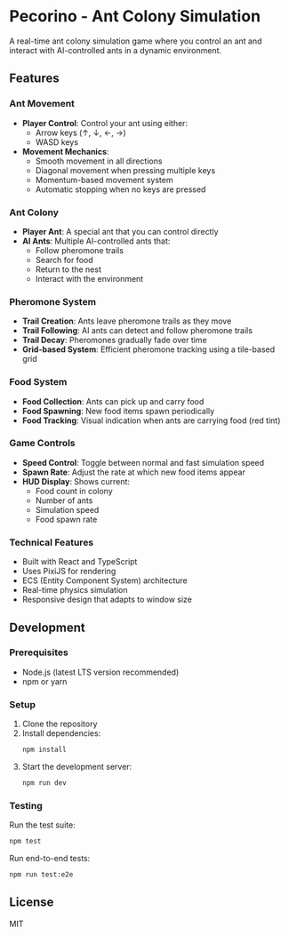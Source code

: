 # Pecorino - Ant Colony Simulation

A real-time ant colony simulation game where you control an ant and interact with AI-controlled ants in a dynamic environment.

## Features

### Ant Movement

- **Player Control**: Control your ant using either:
  - Arrow keys (↑, ↓, ←, →)
  - WASD keys
- **Movement Mechanics**:
  - Smooth movement in all directions
  - Diagonal movement when pressing multiple keys
  - Momentum-based movement system
  - Automatic stopping when no keys are pressed

### Ant Colony

- **Player Ant**: A special ant that you can control directly
- **AI Ants**: Multiple AI-controlled ants that:
  - Follow pheromone trails
  - Search for food
  - Return to the nest
  - Interact with the environment

### Pheromone System

- **Trail Creation**: Ants leave pheromone trails as they move
- **Trail Following**: AI ants can detect and follow pheromone trails
- **Trail Decay**: Pheromones gradually fade over time
- **Grid-based System**: Efficient pheromone tracking using a tile-based grid

### Food System

- **Food Collection**: Ants can pick up and carry food
- **Food Spawning**: New food items spawn periodically
- **Food Tracking**: Visual indication when ants are carrying food (red tint)

### Game Controls

- **Speed Control**: Toggle between normal and fast simulation speed
- **Spawn Rate**: Adjust the rate at which new food items appear
- **HUD Display**: Shows current:
  - Food count in colony
  - Number of ants
  - Simulation speed
  - Food spawn rate

### Technical Features

- Built with React and TypeScript
- Uses PixiJS for rendering
- ECS (Entity Component System) architecture
- Real-time physics simulation
- Responsive design that adapts to window size

## Development

### Prerequisites

- Node.js (latest LTS version recommended)
- npm or yarn

### Setup

1. Clone the repository
2. Install dependencies:
   ```bash
   npm install
   ```
3. Start the development server:
   ```bash
   npm run dev
   ```

### Testing

Run the test suite:

```bash
npm test
```

Run end-to-end tests:

```bash
npm run test:e2e
```

## License

MIT
